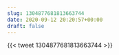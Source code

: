 ```yaml
---
slug: 1304877681813663744
date: 2020-09-12 20:20:57+00:00
draft: false
---
```


{{< tweet 1304877681813663744 >}}
